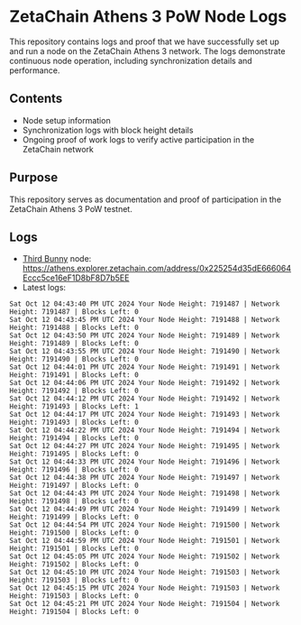 # ZetaChain Athens 3 PoW Node Logs
This repository contains logs and proof that we have successfully set up and run a node on the ZetaChain Athens 3 network. The logs demonstrate continuous node operation, including synchronization details and performance.

## Contents
- Node setup information
- Synchronization logs with block height details
- Ongoing proof of work logs to verify active participation in the ZetaChain network

## Purpose
This repository serves as documentation and proof of participation in the ZetaChain Athens 3 PoW testnet.

## Logs

- [Third Bunny](https://thirdbunny.xyz/) node: https://athens.explorer.zetachain.com/address/0x225254d35dE666064Eccc5ce16eF1D8bF8D7b5EE
- Latest logs:
```
Sat Oct 12 04:43:40 PM UTC 2024 Your Node Height: 7191487 | Network Height: 7191487 | Blocks Left: 0
Sat Oct 12 04:43:45 PM UTC 2024 Your Node Height: 7191488 | Network Height: 7191488 | Blocks Left: 0
Sat Oct 12 04:43:50 PM UTC 2024 Your Node Height: 7191489 | Network Height: 7191489 | Blocks Left: 0
Sat Oct 12 04:43:55 PM UTC 2024 Your Node Height: 7191490 | Network Height: 7191490 | Blocks Left: 0
Sat Oct 12 04:44:01 PM UTC 2024 Your Node Height: 7191491 | Network Height: 7191491 | Blocks Left: 0
Sat Oct 12 04:44:06 PM UTC 2024 Your Node Height: 7191492 | Network Height: 7191492 | Blocks Left: 0
Sat Oct 12 04:44:12 PM UTC 2024 Your Node Height: 7191492 | Network Height: 7191493 | Blocks Left: 1
Sat Oct 12 04:44:17 PM UTC 2024 Your Node Height: 7191493 | Network Height: 7191493 | Blocks Left: 0
Sat Oct 12 04:44:22 PM UTC 2024 Your Node Height: 7191494 | Network Height: 7191494 | Blocks Left: 0
Sat Oct 12 04:44:27 PM UTC 2024 Your Node Height: 7191495 | Network Height: 7191495 | Blocks Left: 0
Sat Oct 12 04:44:33 PM UTC 2024 Your Node Height: 7191496 | Network Height: 7191496 | Blocks Left: 0
Sat Oct 12 04:44:38 PM UTC 2024 Your Node Height: 7191497 | Network Height: 7191497 | Blocks Left: 0
Sat Oct 12 04:44:43 PM UTC 2024 Your Node Height: 7191498 | Network Height: 7191498 | Blocks Left: 0
Sat Oct 12 04:44:49 PM UTC 2024 Your Node Height: 7191499 | Network Height: 7191499 | Blocks Left: 0
Sat Oct 12 04:44:54 PM UTC 2024 Your Node Height: 7191500 | Network Height: 7191500 | Blocks Left: 0
Sat Oct 12 04:44:59 PM UTC 2024 Your Node Height: 7191501 | Network Height: 7191501 | Blocks Left: 0
Sat Oct 12 04:45:05 PM UTC 2024 Your Node Height: 7191502 | Network Height: 7191502 | Blocks Left: 0
Sat Oct 12 04:45:10 PM UTC 2024 Your Node Height: 7191503 | Network Height: 7191503 | Blocks Left: 0
Sat Oct 12 04:45:15 PM UTC 2024 Your Node Height: 7191503 | Network Height: 7191503 | Blocks Left: 0
Sat Oct 12 04:45:21 PM UTC 2024 Your Node Height: 7191504 | Network Height: 7191504 | Blocks Left: 0
```
